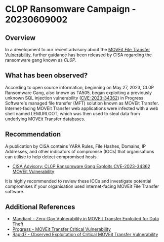 # CL0P Ransomware Campaign - 20230609002

## Overview

In a development to our recent advisory about the [MOVEit File Transfer Vulnerability](docs/advisories/20230602001-MOVEit-File-Transfer-Vulnerability.md), further guidance has been released by CISA regarding the ransomware gang known as *CL0P*.


## What has been observed?
According to open source information, beginning on May 27, 2023, CL0P Ransomware Gang, also known as TA505, began exploiting a previously unknown SQL injection vulnerability ([CVE-2023-34362](https://nvd.nist.gov/vuln/detail/CVE-2023-34362 "CVE-2023-34362")) in Progress Software's managed file transfer (MFT) solution known as MOVEit Transfer. Internet-facing MOVEit Transfer web applications were infected with a web shell named LEMURLOOT, which was then used to steal data from underlying MOVEit Transfer databases.


## Recommendation

A publication by CISA contains YARA Rules, File Hashes, Domains, IP Addresses, and other indicators of compromise (IOCs) that organisations can utilise to help detect compromised hosts. 
- [CISA Advisory: CL0P Ransomware Gang Exploits CVE-2023-34362 MOVEit Vulnerability](https://www.cisa.gov/news-events/cybersecurity-advisories/aa23-158a)

It is highly recommended to review these IOCs and investigate potential compromises if your organisation used internet-facing MOVEit File Transfer software.

## Additional References

- [Mandiant - Zero-Day Vulnerability in MOVEit Transfer Exploited for Data Theft](https://www.mandiant.com/resources/blog/zero-day-moveit-data-theft)
- [Progress - MOVEit Transfer Critical Vulnerability](https://community.progress.com/s/article/MOVEit-Transfer-Critical-Vulnerability-31May2023)
- [Rapid7 - Observed Exploitation of Critical MOVEit Transfer Vulnerability](https://www.rapid7.com/blog/post/2023/06/01/rapid7-observed-exploitation-of-critical-moveit-transfer-vulnerability/)
